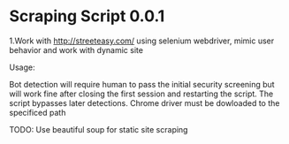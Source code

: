 # Scraping Script 0.0.1 

1.Work with http://streeteasy.com/ using selenium webdriver, mimic user behavior and work with dynamic site

Usage:
  
  Bot detection will require human to pass the initial security screening but will work fine after closing the first session and restarting the script. The script bypasses later detections. 
  Chrome driver must be dowloaded to the specificed path
  
TODO:
   Use beautiful soup for static site scraping

